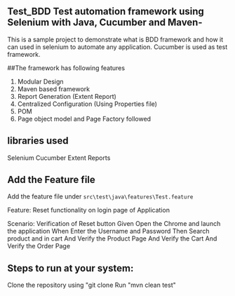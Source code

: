 ## Test_BDD Test automation framework using Selenium with Java, Cucumber and Maven-
This is a sample project to demonstrate what is BDD framework and how it can used in selenium to automate any application.
Cucumber is used as test framework.

##The framework has following features 
1. Modular Design
2. Maven based framework
3. Report Generation (Extent Report) 
4. Centralized Configuration (Using Properties file)
5. POM
6. Page object model and Page Factory followed


## libraries used
Selenium
Cucumber
Extent Reports

## Add the Feature file 

Add the feature file under `src\test\java\features\Test.feature`

Feature: Reset functionality on login page of Application

Scenario: Verification of Reset button
Given Open the Chrome and launch the application
When Enter the Username and Password
Then Search product and in cart
And Verify the Product Page
And Verify the Cart
And Verify the Order Page
  

## Steps to run at your system:
Clone the repository using "git clone <repository url>
Run "mvn clean test"